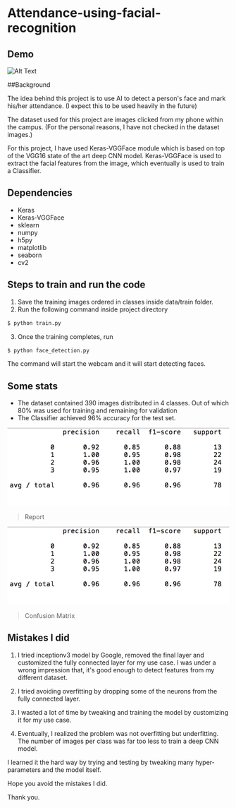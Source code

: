 # Attendance-using-facial-recognition

## Demo

![Alt Text](https://github.com/aakashrai1/Attendance-using-facial-recognition/blob/master/demo/out.gif)


##Background

The idea behind this project is to use AI to detect a person's face and mark his/her attendance.
(I expect this to be used heavily in the future)

The dataset used for this project are images clicked from my phone within the campus.
(For the personal reasons, I have not checked in the dataset images.)

For this project, I have used Keras-VGGFace module which is based on top of the VGG16 state of the art deep CNN model.
Keras-VGGFace is used to extract the facial features from the image, which eventually is used to train a Classifier.

## Dependencies

- Keras
- Keras-VGGFace
- sklearn
- numpy
- h5py
- matplotlib
- seaborn
- cv2

## Steps to train and run the code

1. Save the training images ordered in classes inside data/train folder.
2. Run the following command inside project directory
```sh
$ python train.py
```
3. Once the training completes, run
```sh
$ python face_detection.py
```
The command will start the webcam and it will start detecting faces.

## Some stats

- The dataset contained 390 images distributed in 4 classes. Out of which 80% was used for training and remaining for validation
- The Classifier achieved 96% accuracy for the test set.

![image](/screenshots/Report.png)
> Report

![image](/screenshots/Report.png)
> Confusion Matrix


## Mistakes I did

1) I tried inceptionv3 model by Google, removed the final layer and customized the fully connected layer for my use case.
I was under a wrong impression that, it's good enough to detect features from my different dataset.

2) I tried avoiding overfitting by dropping some of the neurons from the fully connected layer.
3) I wasted a lot of time by tweaking and training the model by customizing it for my use case.
4) Eventually, I realized the problem was not overfitting but underfitting. The number of images per class was far too less to train a deep CNN model.

I learned it the hard way by trying and testing by tweaking many hyper-parameters and the model itself.

Hope you avoid the mistakes I did.

Thank you.
